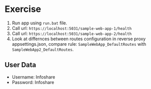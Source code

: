 # Exercise

1. Run app using `run.bat` file.
2. Call url: `https://localhost:5031/sample-web-app-1/health`
3. Call url: `https://localhost:5031/sample-web-app-2/health`
4. Look at differnces between routes configuration in reverse proxy appsettings.json, compare rule: `SampleWebApp_DefaultRoutes` with `SampleWebApp2_DefaultRoutes`.


## User Data

- Username: Infoshare
- Password: Infoshare
